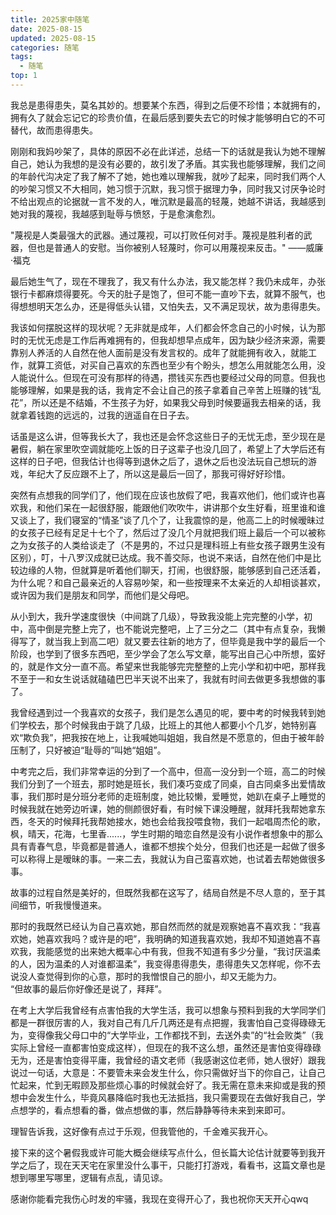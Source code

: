 ```yaml
---
title: 2025家中随笔
date: 2025-08-15
updated: 2025-08-15
categories: 随笔
tags:
  - 随笔
top: 1
---
```


我总是患得患失，莫名其妙的。想要某个东西，得到之后便不珍惜；本就拥有的，拥有久了就会忘记它的珍贵价值，在最后感到要失去它的时候才能够明白它的不可替代，故而患得患失。  

刚刚和我妈吵架了，具体的原因不必在此详述，总结一下的话就是我认为她不理解自己，她认为我想的是没有必要的，故引发了矛盾。其实我也能够理解，我们之间的年龄代沟决定了我了解不了她，她也难以理解我，就吵了起来，同时我们两个人的吵架习惯又不大相同，她习惯于沉默，我习惯于据理力争，同时我又讨厌争论时不给出观点的论据就一言不发的人，唯沉默是最高的轻蔑，她越不讲话，我越感到她对我的蔑视，我越感到耻辱与愤怒，于是愈演愈烈。  

"蔑视是人类最强大的武器。通过蔑视，可以打败任何对手。蔑视是胜利者的武器，但也是普通人的安慰。当你被别人轻蔑时，你可以用蔑视来反击。" ——威廉·福克  

最后她生气了，现在不理我了，我又有什么办法，我又能怎样？我仍未成年，办张银行卡都麻烦得要死。今天的肚子是饱了，但可不能一直吵下去，就算不服气，也得想想明天怎么办，还是得低头认错，又怕失去，又不满足现状，故为患得患失。  

我该如何摆脱这样的现状呢？无非就是成年，人们都会怀念自己的小时候，认为那时的无忧无虑是工作后再难拥有的，但我却想早点成年，因为缺少经济来源，需要靠别人养活的人自然在他人面前是没有发言权的。成年了就能拥有收入，就能工作，就算工资低，对买自己喜欢的东西也至少有个盼头，想怎么用就能怎么用，没人能说什么。但现在可没有那样的待遇，攒钱买东西也要经过父母的同意。但我也能够理解，如果是我的话，我肯定不会让自己的孩子拿着自己辛苦上班赚的钱“乱花”，所以还是不结婚，不生孩子为好，如果我父母到时候要逼我去相亲的话，我就拿着钱跑的远远的，过我的逍遥自在日子去。  

话虽是这么讲，但等我长大了，我也还是会怀念这些日子的无忧无虑，至少现在是暑假，躺在家里吹空调就能吃上饭的日子这辈子也没几回了，希望上了大学后还有这样的日子吧，但我估计也得等到退休之后了，退休之后也没法玩自己想玩的游戏，年纪大了反应跟不上了，所以这是最后一回了，那我可得好好珍惜。  

突然有点想我的同学们了，他们现在应该也放假了吧，我喜欢他们，他们或许也喜欢我，和他们呆在一起很舒服，能跟他们吹吹牛，讲讲那个女生好看，班里谁和谁又谈上了，我们寝室的“情圣”谈了几个了，让我震惊的是，他高二上的时候暧昧过的女孩子已经有足足十七个了，然后过了没几个月就把我们班上最后一个可以被称之为女孩子的人类给谈走了（不是男的，不过只是理科班上有些女孩子跟男生没有区别），叮，十八罗汉成就已达成。我不善交际，也说不来话，自然在他们中是比较边缘的人物，但就算是听着他们聊天，打闹，也很舒服，能够感到自己还活着，为什么呢？和自己最亲近的人容易吵架，和一些按理来不太亲近的人却相谈甚欢，或许因为我们是朋友和同学，而他们是父母吧。  

从小到大，我升学速度很快（中间跳了几级），导致我没能上完完整的小学，初中，高中倒是完整上完了，也不能说完整吧，上了三分之二（其中有点复杂，我懒得写了，就当我上到高二吧）就又要去往新的地方了，但毕竟是我中学的最后一个阶段，也学到了很多东西吧，至少学会了怎么写文章，能写出自己心中所想，蛮好的，就是作文分一直不高。希望来世我能够完完整整的上完小学和初中吧，那样我不至于一和女生说话就磕磕巴巴半天说不出来了，我就有时间去做更多我想做的事了。  

我曾经遇到过一个我喜欢的女孩子，我们是怎么遇见的呢，要中考的时候我转到她们学校去，那个时候我由于跳了几级，比班上的其他人都要小个几岁，她特别喜欢“欺负我”，把我按在地上，让我喊她叫姐姐，我自然是不愿意的，但由于被年龄压制了，只好被迫“耻辱的”叫她“姐姐”。  

中考完之后，我们非常幸运的分到了一个高中，但高一没分到一个班，高二的时候我们分到了一个班去，那时她是班长，我们凑巧变成了同桌，自古同桌多出爱情故事，我们那时是分班分老师的走班制度，她比较懒，爱睡觉，她趴在桌子上睡觉的时候我就在她旁边听课，她的侧颜很好看，有时候下课没睡醒，就拜托我帮她拿东西，冬天的时候拜托我帮她接水，她也会给我投喂食物，我们一起唱周杰伦的歌，枫，晴天，花海，七里香......，学生时期的暗恋自然是没有小说作者想象中的那么具有青春气息，毕竟都是普通人，谁都不想挨个处分，但我们也还是一起做了很多可以称得上是暧昧的事。一来二去，我就认为自己蛮喜欢她，也试着去帮她做很多事。  

故事的过程自然是美好的，但既然我都在这写了，结局自然是不尽人意的，至于其间细节，听我慢慢道来。  

那时的我既然已经认为自己喜欢她，那自然而然的就是观察她喜不喜欢我：“我喜欢她，她喜欢我吗？或许是的吧”，我明确的知道我喜欢她，我却不知道她喜不喜欢我，我能感觉的出来她大概率心中有我，但我不知道有多少分量，“我讨厌温柔的人，因为温柔的人对谁都温柔”，我变得患得患失，患得患失又怎样呢，你不去说没人查觉得到你的心意，那时的我憎恨自己的胆小，却又无能为力。  
“但故事的最后你好像还是说了，拜拜”。  

在考上大学后我曾经有点害怕我的大学生活，我可以想象与预料到我的大学同学们都是一群很厉害的人，我对自己有几斤几两还是有点把握，我害怕自己变得碌碌无为，变得像我父母口中的“大学毕业，工作都找不到，去送外卖”的“社会败类”（我实际上曾经一直都害怕变成这样），但现在的我不这么想，虽然还是害怕变得碌碌无为，还是害怕变得平庸，我曾经的语文老师（我感谢这位老师，她人很好）跟我说过一句话，大意是：不要管未来会发生什么，你只需做好当下的你自己，让自己忙起来，忙到无暇顾及那些烦心事的时候就会好了。我无需在意未来抑或是我的预想中会发生什么，毕竟风暴降临时我也无法抵挡，我只需要现在去做好我自己，学点想学的，看点想看的番，做点想做的事，然后静静等待未来到来即可。  

理智告诉我，这好像有点过于乐观，但我管他的，千金难买我开心。  

接下来的这个暑假我或许可能大概会继续写点什么，但长篇大论估计就要等到我开学之后了，现在天天宅在家里没什么事干，只能打打游戏，看看书，这篇文章也是想到哪里写哪里，逻辑有点乱，请见谅。  

感谢你能看完我伤心时发的牢骚，我现在变得开心了，我也祝你天天开心qwq  


